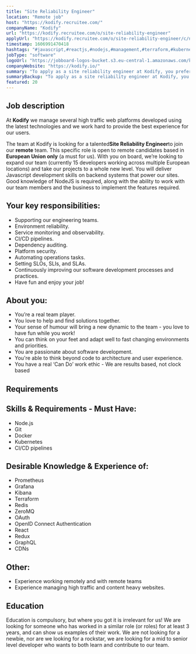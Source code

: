 ```yaml
---
title: "Site Reliability Engineer"
location: "Remote job"
host: "https://kodify.recruitee.com/"
companyName: "Kodify"
url: "https://kodify.recruitee.com/o/site-reliability-engineer"
applyUrl: "https://kodify.recruitee.com/o/site-reliability-engineer/c/new"
timestamp: 1606991470418
hashtags: "#javascript,#reactjs,#nodejs,#management,#terraform,#kubernetes,#docker,#operations,#content,#git"
jobType: "software"
logoUrl: "https://jobboard-logos-bucket.s3.eu-central-1.amazonaws.com/kodify"
companyWebsite: "https://kodify.io/"
summary: "To apply as a site reliability engineer at Kodify, you preferably need to have some knowledge of: #javascript, #reactjs, #nodejs."
summaryBackup: "To apply as a site reliability engineer at Kodify, you preferably need to have some knowledge of: #javascript, #reactjs, #nodejs."
featured: 20
---
```


## Job description

At **Kodify** we manage several high traffic web platforms developed using the latest technologies and we work hard to provide the best experience for our users.

The team at Kodify is looking for a talented**Site Reliability Engineer**to join our **remote** team. This specific role is open to remote candidates based in **European Union only** (a must for us). With you on board, we’re looking to expand our team (currently 15 developers working across multiple European locations) and take our projects to a whole new level. You will deliver Javascript development skills on backend systems that power our sites. Good knowledge of NodeJS is required, along with the ability to work with our team members and the business to implement the features required.

## Your key responsibilities:

*   Supporting our engineering teams.
*   Environment reliability.
*   Service monitoring and observability.
*   CI/CD pipelines.
*   Dependency auditing.
*   Platform security.
*   Automating operations tasks.
*   Setting SLOs, SLIs, and SLAs.
*   Continuously improving our software development processes and practices.
*   Have fun and enjoy your job!

## About you:

*   You’re a real team player.
*   You love to help and find solutions together.
*   Your sense of humour will bring a new dynamic to the team - you love to have fun while you work!
*   You can think on your feet and adapt well to fast changing environments and priorities.
*   You are passionate about software development.
*   You're able to think beyond code to architecture and user experience.
*   You have a real ‘Can Do’ work ethic - We are results based, not clock based

## Requirements

## Skills & Requirements - Must Have:

*   Node.js
*   Git
*   Docker
*   Kubernetes
*   CI/CD pipelines

## Desirable Knowledge & Experience of:

*   Prometheus
*   Grafana
*   Kibana
*   Terraform
*   Redis
*   ZeroMQ
*   OAuth
*   OpenID Connect Authentication
*   React
*   Redux
*   GraphQL
*   CDNs

## Other:

*   Experience working remotely and with remote teams
*   Experience managing high traffic and content heavy websites.

## Education

Education is compulsory, but where you got it is irrelevant for us! We are looking for someone who has worked in a similar role (or roles) for at least 3 years, and can show us examples of their work. We are not looking for a newbie, nor are we looking for a rockstar, we are looking for a mid to senior level developer who wants to both learn and contribute to our team.
